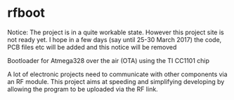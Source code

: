 # rfboot
Notice: The project is in a quite workable state. However this project site is not ready yet.
I hope in a few days (say until 25-30 March 2017) the code, PCB files etc will be added and this notice will be removed

Bootloader for Atmega328 over the air (OTA) using the TI CC1101 chip

A lot of electronic projects need to communicate with other components via an RF module. This project aims at speeding and simplifying developing by allowing the program to be uploaded via the RF link.

